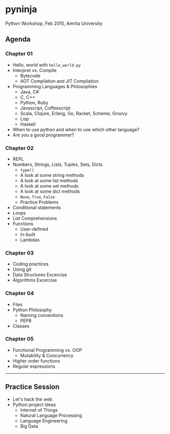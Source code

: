# pyninja
Python Workshop, Feb 2015, Amrita University 

## Agenda


### Chapter 01

* Hello, world with `hello_world.py`
* Interpret vs. Compile
    - Bytecode
    - AOT Compilation and JIT Compilation
* Programming Languages & Philosophies
    - Java, C#
    - C, C++
    - Python, Ruby
    - Javascript, Coffeescript
    - Scala, Clojure, Erlang, Go, Racket, Scheme, Groovy
    - Lisp
    - Haskell
* When to use python and when to use which other language?
* Are you a good programmer?

### Chapter 02

* REPL
* Numbers, Strings, Lists, Tuples, Sets, Dicts
    - `type()`
    - A look at some string methods
    - A look at some list methods
    - A look at some set methods
    - A look at some dict methods
    - `None`, `True`, `False`
    - Practice Problems
* Conditional statements
* Loops
* List Comprehensions
* Functions
    - User-defined
    - In-built
    - Lambdas

### Chapter 03

* Coding practices
* Using git
* Data Structures Excercise
* Algorithms Excercise

### Chapter 04

* Files
* Python Philosophy
    - Naming conventions
    - PEP8
* Classes

### Chapter 05

* Functional Programming vs. OOP
    - Mutability & Concurrency
* Higher order functions
* Regular expressions


---

## Practice Session

* Let's hack the web
* Python project ideas
    - Internet of Things
    - Natural Language Processing
    - Language Engineering
    - Big Data